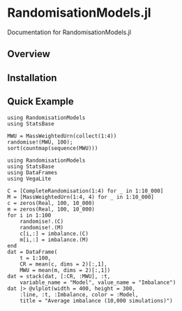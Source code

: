 # RandomisationModels.jl

Documentation for RandomisationModels.jl

## Overview

## Installation

## Quick Example

```@example quick
using RandomisationModels
using StatsBase

MWU = MassWeightedUrn(collect(1:4))
randomise!(MWU, 100);
sort(countmap(sequence(MWU)))
```

```@example imbalance
using RandomisationModels
using StatsBase
using DataFrames
using VegaLite

C = [CompleteRandomisation(1:4) for _ in 1:10_000]
M = [MassWeightedUrn(1:4, 4) for _ in 1:10_000]
c = zeros(Real, 100, 10_000)
m = zeros(Real, 100, 10_000)
for i in 1:100
    randomise!.(C)
    randomise!.(M)
    c[i,:] = imbalance.(C)
    m[i,:] = imbalance.(M)
end
dat = DataFrame(
    t = 1:100, 
    CR = mean(c, dims = 2)[:,1],
    MWU = mean(m, dims = 2)[:,1])
dat = stack(dat, [:CR, :MWU], :t, 
    variable_name = "Model", value_name = "Imbalance")
dat |> @vlplot(width = 400, height = 300,
    :line, :t, :Imbalance, color = :Model, 
    title = "Average imbalance (10,000 simulations)")
```
